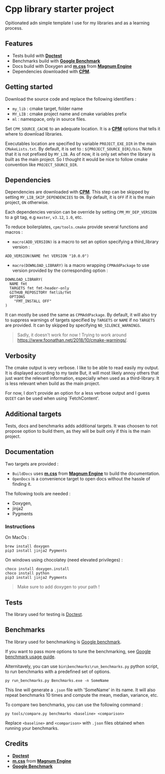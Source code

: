 # Cpp library starter project

Opitionated adn simple template I use for my libraries and as a learning process.

## Features
* Tests build with **[Doctest](https://github.com/doctest/doctest)**
* Benchmarks build with **[Google Benchmark](https://github.com/google/benchmark)**
* Docs build with Doxygen and **[m.css](https://mcss.mosra.cz/)** from **[Magnum Engine](https://magnum.graphics/)**
* Dependencies downloaded with **[CPM](https://github.com/cpm-cmake/)**.


## Getting started

Download the source code and replace the following identifiers :

* `my_lib` : cmake target, folder name
* `MY_LIB` : cmake project name and cmake variables prefix
* `ml` : namespace, only in source files.

Set `CPM_SOURCE_CACHE` to an adequate location. It is a **[CPM](https://github.com/cpm-cmake/)** options 
that tells it where to download libraries.

Executables location are specified by variable `PROJECT_EXE_DIR` in the main `CMakeLists.txt`. 
By default, it is set to : `${PROJECT_SOURCE_DIR}/bin`.
Note that it is not prefixed by `MY_LIB`. As of now, it is only set when the library is built as the main project.
So I thought it would be nice to follow cmake convention like `PROJECT_SOURCE_DIR`.

## Dependencies

Dependencies are downloaded with **[CPM](https://github.com/cpm-cmake/)**.
This step can be skipped by setting `MY_LIB_SKIP_DEPENDENCIES` to `ON`. By default, it is `OFF` if it is the main
project, `ON` otherwise.

Each dependencies version can be override by setting `CPM_MY_DEP_VERSION` to a git tag, e.g `master`, `v3.12`, `1.0`, etc.

To reduce boilerplates, `cpm/tools.cmake` provide several functions and macros :

* `macro(ADD_VERSION)` is a macro to set an option specifying a third_library version :
```
ADD_VERSION(NAME fmt VERSION "10.0.0")
````

* `macro(DOWNLOAD_LIBRARY)` is a macro wrapping `CPMAddPackage` to use version provided by the corresponding option :
```
DOWNLOAD_LIBRARY(
  NAME fmt
  TARGETS fmt fmt-header-only
  GITHUB_REPOSITORY fmtlib/fmt
  OPTIONS
    "FMT_INSTALL OFF"
)
````

It can mostly be used the same as `CPMAddPackage`. 
By default, it will also try to suppress warnings of targets specified by `TARGETS` or `NAME` if no `TARGETS` are provided.
It can by skipped by specifying `NO_SILENCE_WARNINGS`.

> Sadly, it doesn't work for now ! Trying to work around https://www.foonathan.net/2018/10/cmake-warnings/.

## Verbosity
The cmake output is very verbose. I like to be able to read easily my output. It is displayed according to my taste
But, it will most likely annoy others that just want the relevant information, especially when used as a third-library.
It is less relevant when build as the main project.

For now, I don't provide an option for a less verbose output and I guess `QUIET` can be used when using `FetchContent'.


## Additional targets

Tests, docs and benchmarks adds additional targets. It was choosen to not propose option to build them, as they will
be built only if this is the main project.

## Documentation

Two targets are provided :

* `BuildDocs` uses **[m.css](https://mcss.mosra.cz/)** from **[Magnum Engine](https://magnum.graphics/)** to build the documentation.
* `OpenDocs` is a convenience target to open docs without the hassle of finding it.

The following tools are needed :
* Doxygen, 
* jinja2 
* Pygments 

### Instructions

On MacOs :
```
brew install doxygen
pip3 install jinja2 Pygments
```

On windows using chocolatey (need elevated privileges) :
```
choco install doxygen.install
choco install python
pip3 install jinja2 Pygments
```

> Make sure to add doxygen to your path !

## Tests

The library used for testing is [Doctest](https://github.com/doctest/doctest).


## Benchmarks

The library used for benchmarking is [Google benchmark](https://github.com/google/benchmark).

If you want to pass more options to tune the benchmarking, see 
[Google benchmark usage guide](https://github.com/google/benchmark/blob/main/docs/user_guide.md).

Alternitavely, you can use `bin\benchmarks\run_benchmarks.py` python script, to run benchmarks with a predefined set of options.

```
py run_benchmarks.py Benchmarks.exe -n SomeName
```

This line will generate a `.json` file with 'SomeName' in its name. It will also repeat benchmarks 10 times and compute the mean, median, variance, etc.

To compare two benchmarks, you can use the following command :

```
py tools/compare.py benchmarks <baseline> <comparison>
```

Replace `<baseline>` and `<comparison>` with `.json` files obtained when running your benchmarks.

## Credits

* **[Doctest](https://github.com/doctest/doctest)**
* **[m.css](https://mcss.mosra.cz/)** from **[Magnum Engine](https://magnum.graphics/)**
* **[Google Benchmark](https://github.com/google/benchmark)**
